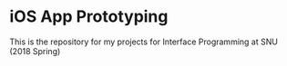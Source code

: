 # iOS App Prototyping
This is the repository for my projects for Interface Programming at SNU (2018 Spring)
